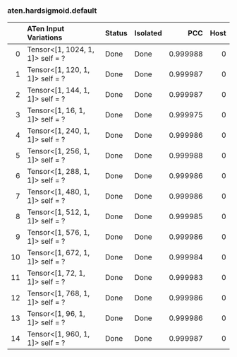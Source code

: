 ### aten.hardsigmoid.default
|    | ATen Input Variations            | Status   | Isolated   |      PCC |   Host |
|---:|:---------------------------------|:---------|:-----------|---------:|-------:|
|  0 | Tensor<[1, 1024, 1, 1]> self = ? | Done     | Done       | 0.999988 |      0 |
|  1 | Tensor<[1, 120, 1, 1]> self = ?  | Done     | Done       | 0.999987 |      0 |
|  2 | Tensor<[1, 144, 1, 1]> self = ?  | Done     | Done       | 0.999987 |      0 |
|  3 | Tensor<[1, 16, 1, 1]> self = ?   | Done     | Done       | 0.999975 |      0 |
|  4 | Tensor<[1, 240, 1, 1]> self = ?  | Done     | Done       | 0.999986 |      0 |
|  5 | Tensor<[1, 256, 1, 1]> self = ?  | Done     | Done       | 0.999988 |      0 |
|  6 | Tensor<[1, 288, 1, 1]> self = ?  | Done     | Done       | 0.999986 |      0 |
|  7 | Tensor<[1, 480, 1, 1]> self = ?  | Done     | Done       | 0.999986 |      0 |
|  8 | Tensor<[1, 512, 1, 1]> self = ?  | Done     | Done       | 0.999985 |      0 |
|  9 | Tensor<[1, 576, 1, 1]> self = ?  | Done     | Done       | 0.999986 |      0 |
| 10 | Tensor<[1, 672, 1, 1]> self = ?  | Done     | Done       | 0.999984 |      0 |
| 11 | Tensor<[1, 72, 1, 1]> self = ?   | Done     | Done       | 0.999983 |      0 |
| 12 | Tensor<[1, 768, 1, 1]> self = ?  | Done     | Done       | 0.999986 |      0 |
| 13 | Tensor<[1, 96, 1, 1]> self = ?   | Done     | Done       | 0.999986 |      0 |
| 14 | Tensor<[1, 960, 1, 1]> self = ?  | Done     | Done       | 0.999987 |      0 |

